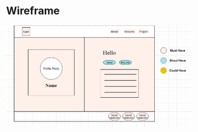 # Wireframe

![wireframe](https://github.com/rayanejsilva/UX-UI-Design-Homepage/blob/main/planning/wireframe-homepage-rayane.png?raw=true)
